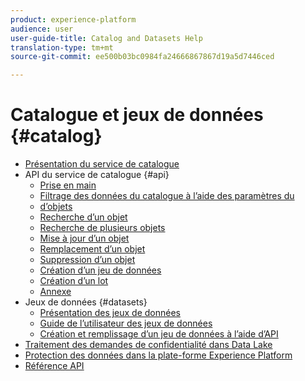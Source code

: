 ```yaml
---
product: experience-platform
audience: user
user-guide-title: Catalog and Datasets Help
translation-type: tm+mt
source-git-commit: ee500b03bc0984fa24666867867d19a5d7446ced

---
```



# Catalogue et jeux de données {#catalog}

* [Présentation du service de catalogue](home.md)
* API du service de catalogue {#api}
   * [Prise en main](api/getting-started.md)
   * [Filtrage des données du catalogue à l’aide des paramètres  du](api/filter-data.md)
   * [d’objets](api/list-objects.md)
   * [Recherche d’un objet](api/look-up-object.md)
   * [Recherche de plusieurs objets](api/look-up-multiple-objects.md)
   * [Mise à jour d’un objet](api/update-object.md)
   * [Remplacement d’un objet](api/replace-object.md)
   * [Suppression d’un objet](api/delete-object.md)
   * [Création d’un jeu de données](api/create-dataset.md)
   * [Création d’un lot](api/create-batch.md)
   * [Annexe](api/appendix.md)
* Jeux de données {#datasets}
   * [Présentation des jeux de données](datasets/overview.md)
   * [Guide de l’utilisateur des jeux de données](datasets/user-guide.md)
   * [Création et remplissage d’un jeu de données à l’aide d’API](datasets/create.md)
* [Traitement des demandes de confidentialité dans Data Lake](privacy.md)
* [Protection des données dans la plate-forme Experience Platform](data-protection.md)
* [Référence API](https://www.adobe.io/apis/experienceplatform/home/api-reference.html#!acpdr/swagger-specs/catalog.yaml)